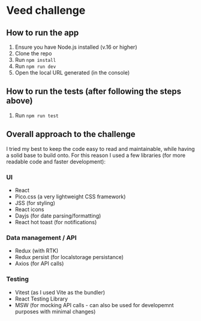 # Veed challenge

## How to run the app

1. Ensure you have Node.js installed (v.16 or higher)
2. Clone the repo
3. Run `npm install`
4. Run `npm run dev`
5. Open the local URL generated (in the console)

## How to run the tests (after following the steps above)

1. Run `npm run test`

## Overall approach to the challenge

I tried my best to keep the code easy to read and maintainable, while having a solid base to build onto.
For this reason I used a few libraries (for more readable code and faster development):

### UI

- React
- Pico.css (a very lightweight CSS framework)
- JSS (for styling)
- React icons
- Dayjs (for date parsing/formatting)
- React hot toast (for notifications)

### Data management / API

- Redux (with RTK)
- Redux persist (for localstorage persistance)
- Axios (for API calls)

### Testing

- Vitest (as I used Vite as the bundler)
- React Testing Library
- MSW (for mocking API calls - can also be used for developemnt purposes with minimal changes)
